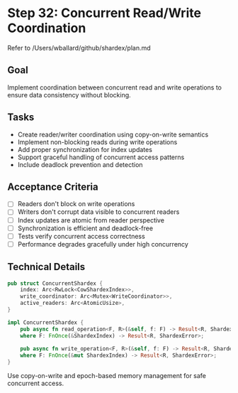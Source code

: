 # Step 32: Concurrent Read/Write Coordination

Refer to /Users/wballard/github/shardex/plan.md

## Goal
Implement coordination between concurrent read and write operations to ensure data consistency without blocking.

## Tasks
- Create reader/writer coordination using copy-on-write semantics
- Implement non-blocking reads during write operations
- Add proper synchronization for index updates
- Support graceful handling of concurrent access patterns
- Include deadlock prevention and detection

## Acceptance Criteria
- [ ] Readers don't block on write operations
- [ ] Writers don't corrupt data visible to concurrent readers
- [ ] Index updates are atomic from reader perspective
- [ ] Synchronization is efficient and deadlock-free
- [ ] Tests verify concurrent access correctness
- [ ] Performance degrades gracefully under high concurrency

## Technical Details
```rust
pub struct ConcurrentShardex {
    index: Arc<RwLock<CowShardexIndex>>,
    write_coordinator: Arc<Mutex<WriteCoordinator>>,
    active_readers: Arc<AtomicUsize>,
}

impl ConcurrentShardex {
    pub async fn read_operation<F, R>(&self, f: F) -> Result<R, ShardexError>
    where F: FnOnce(&ShardexIndex) -> Result<R, ShardexError>;
    
    pub async fn write_operation<F, R>(&self, f: F) -> Result<R, ShardexError>
    where F: FnOnce(&mut ShardexIndex) -> Result<R, ShardexError>;
}
```

Use copy-on-write and epoch-based memory management for safe concurrent access.